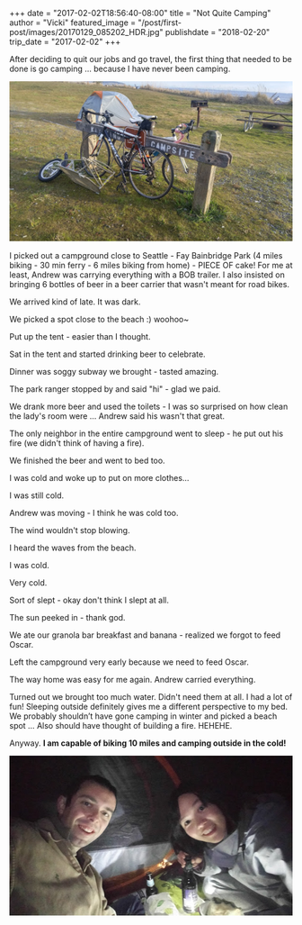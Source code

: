 +++
date = "2017-02-02T18:56:40-08:00"
title = "Not Quite Camping"
author = "Vicki"
featured_image = "/post/first-post/images/20170129_085202_HDR.jpg"
publishdate = "2018-02-20"
trip_date = "2017-02-02"
+++

After deciding to quit our jobs and go travel, the first thing that
needed to be done is go camping … because I have never been
camping.<!--more-->

![Camping at the beach. not quite romantic](images/20170129_085202_HDR.jpg)

I picked out a campground close to Seattle - Fay Bainbridge Park (4
miles biking - 30 min ferry - 6 miles biking from home) - PIECE OF
cake! For me at least, Andrew was carrying everything with a BOB
trailer. I also insisted on bringing 6 bottles of beer in a beer
carrier that wasn't meant for road bikes.

We arrived kind of late. It was dark. 

We picked a spot close to the beach :) woohoo~

Put up the tent - easier than I thought. 

Sat in the tent and started drinking beer to celebrate. 

Dinner was soggy subway we brought - tasted amazing. 

The park ranger stopped by and said "hi" - glad we paid. 

We drank more beer and used the toilets - I was so surprised on how
clean the lady's room were … Andrew said his wasn't that great.

The only neighbor in the entire campground went to sleep - he put out
his fire (we didn't think of having a fire).

We finished the beer and went to bed too. 

I was cold and woke up to put on more clothes…

I was still cold. 

Andrew was moving - I think he was cold too. 

The wind wouldn't stop blowing. 

I heard the waves from the beach. 

I was cold. 

Very cold. 

Sort of slept - okay don't think I slept at all. 

The sun peeked in - thank god. 

We ate our granola bar breakfast and banana - realized we forgot to
feed Oscar. 

Left the campground very early because we need to feed Oscar. 

The way home was easy for me again. Andrew carried everything. 

Turned out we brought too much water. Didn't need them at all. I had a
lot of fun! Sleeping outside definitely gives me a different
perspective to my bed. We probably shouldn’t have gone camping in
winter and picked a beach spot … Also should have thought
of building a fire. HEHEHE.

Anyway. __I am capable of biking 10 miles and camping outside in the
cold!__

![Eating Subway and Beer.](images/20170128_181555.jpg)
